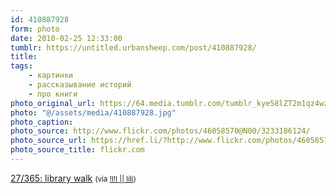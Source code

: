```yaml
---
id: 410887928
form: photo
date: 2010-02-25 12:33:00
tumblr: https://untitled.urbansheep.com/post/410887928/
title:
tags:
    - картинки
    - рассказывание историй
    - про книги
photo_original_url: https://64.media.tumblr.com/tumblr_kye58lZT2m1qz4wzio1_500.jpg
photo: "@/assets/media/410887928.jpg"
photo_caption:
photo_source: http://www.flickr.com/photos/46058570@N00/3233186124/
photo_source_url: https://href.li/?http://www.flickr.com/photos/46058570@N00/3233186124/
photo_source_title: flickr.com
---
```


<p><a href="http://www.flickr.com/photos/46058570@N00/3233186124/">27/365: library walk</a> <small>(via <a href="http://flickr.com/photos/liliz">!l!l || lili</a>)</small></p>
